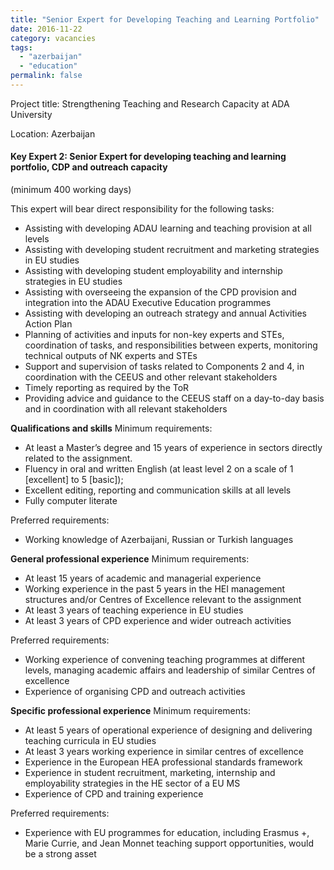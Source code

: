 ```yaml
---
title: "Senior Expert for Developing Teaching and Learning Portfolio"
date: 2016-11-22
category: vacancies
tags: 
  - "azerbaijan"
  - "education"
permalink: false
---
```


Project title: Strengthening Teaching and Research Capacity at ADA University

Location: Azerbaijan

#### Key Expert 2: Senior Expert for developing teaching and learning portfolio, CDP and outreach capacity

(minimum 400 working days)

This expert will bear direct responsibility for the following tasks:

- Assisting with developing ADAU learning and teaching provision at all levels
- Assisting with developing student recruitment and marketing strategies in EU studies
- Assisting with developing student employability and internship strategies in EU studies
- Assisting with overseeing the expansion of the CPD provision and integration into the ADAU Executive Education programmes
- Assisting with developing an outreach strategy and annual Activities Action Plan
- Planning of activities and inputs for non-key experts and STEs, coordination of tasks, and responsibilities between experts, monitoring technical outputs of NK experts and STEs
- Support and supervision of tasks related to Components 2 and 4, in coordination with the CEEUS and other relevant stakeholders
- Timely reporting as required by the ToR
- Providing advice and guidance to the CEEUS staff on a day-to-day basis and in coordination with all relevant stakeholders

**Qualifications and skills** Minimum requirements:

- At least a Master’s degree and 15 years of experience in sectors directly related to the assignment.
- Fluency in oral and written English (at least level 2 on a scale of 1 \[excellent\] to 5 \[basic\]);
- Excellent editing, reporting and communication skills at all levels
- Fully computer literate

Preferred requirements:

- Working knowledge of Azerbaijani, Russian or Turkish languages

**General professional experience** Minimum requirements:

- At least 15 years of academic and managerial experience
- Working experience in the past 5 years in the HEI management structures and/or Centres of Excellence relevant to the assignment
- At least 3 years of teaching experience in EU studies
- At least 3 years of CPD experience and wider outreach activities

Preferred requirements:

- Working experience of convening teaching programmes at different levels, managing academic affairs and leadership of similar Centres of excellence
- Experience of organising CPD and outreach activities

**Specific professional experience** Minimum requirements:

- At least 5 years of operational experience of designing and delivering teaching curricula in EU studies
- At least 3 years working experience in similar centres of excellence
- Experience in the European HEA professional standards framework
- Experience in student recruitment, marketing, internship and employability strategies in the HE sector of a EU MS
- Experience of CPD and training experience

Preferred requirements:

- Experience with EU programmes for education, including Erasmus +, Marie Currie, and Jean Monnet teaching support opportunities, would be a strong asset
